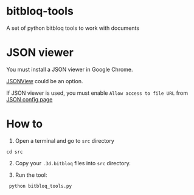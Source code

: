 # bitbloq-tools
A set of python bitbloq tools to work with documents

# JSON viewer
You must install a JSON viewer in Google Chrome.

[JSONView](https://chrome.google.com/webstore/detail/jsonview/chklaanhfefbnpoihckbnefhakgolnmc) could be an option.

If JSON viewer is used, you must enable `Allow access to file URL` from [JSON config page](chrome://extensions/?id=chklaanhfefbnpoihckbnefhakgolnmc)

# How to
1. Open a terminal and go to `src` directory

```
cd src
```

2. Copy your `.3d.bitbloq` files into `src` directory.

3. Run the tool:

```
 python bitbloq_tools.py
```
